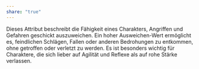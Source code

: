 ```yaml
---
share: "true"
---
```

Dieses Attribut beschreibt die Fähigkeit eines Charakters, Angriffen und Gefahren geschickt auszuweichen. Ein hoher Ausweichen-Wert ermöglicht es, feindlichen Schlägen, Fallen oder anderen Bedrohungen zu entkommen, ohne getroffen oder verletzt zu werden. Es ist besonders wichtig für Charaktere, die sich lieber auf Agilität und Reflexe als auf rohe Stärke verlassen.
